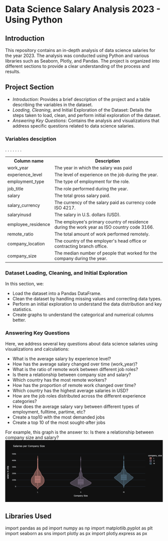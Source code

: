 # Data Science Salary Analysis 2023 - Using Python

## Introduction
This repository contains an in-depth analysis of data science salaries for the year 2023. The analysis was conducted using Python and various libraries such as Seaborn, Plotly, and Pandas. The project is organized into different sections to provide a clear understanding of the process and results.

## Project Section
- *Introduction*: Provides a brief description of the project and a table describing the variables in the dataset.
- *Loading, Cleaning*, and Initial Exploration of the Dataset: Details the steps taken to load, clean, and perform initial exploration of the dataset.
- *Answering Key Questions*: Contains the analysis and visualizations that address specific questions related to data science salaries.

### Variables desciption
<table>
  <tr>
    <th>Column name</th>
    <th>Description</th>
  </tr>
  <tr>
    <td>work_year</td>.
    <td>The year in which the salary was paid</td>.
  </tr>
  <tr>
    <td>experience_level</td>
    <td>The level of experience on the job during the year.</td> </td>
  </tr>
  <tr>
    <td>employment_type</td>.
    <td>The type of employment for the role.
  </tr>
  <tr>
    <td>job_title</td>
    <td>The role performed during the year.
  </tr>
  <tr>
    <td>salary</td>
    <td>The total gross salary paid.</td> 
  </tr>
  <tr>
    <td>salary_currency</td>.
    <td>The currency of the salary paid as currency code ISO 4217.</td>
  </tr>
  <tr>
    <td>salaryinusd</td>
    <td>The salary in U.S. dollars (USD).</td>
  </tr>
  <tr>
    <td>employee_residence</td>.
    <td>The employee's primary country of residence during the work year as ISO country code 3166.</td>
  </tr>
  <tr>
    <td>remote_ratio</td>.
    <td>The total amount of work performed remotely.</td>
  </tr>
  <tr>
    <td>company_location</td>.
    <td>The country of the employer's head office or contracting branch office.</td>
  </tr>
  <tr>
    <td>company_size</td>
    <td>The median number of people that worked for the company during the year.</td>
  </tr>
</table>

### Dataset Loading, Cleaning, and Initial Exploration
In this section, we:
- Load the dataset into a Pandas DataFrame.
- Clean the dataset by handling missing values and correcting data types.
- Perform an initial exploration to understand the data distribution and key statistics.
- Create graphs to understand the categorical and numerical columns better.

### Answering Key Questions
Here, we address several key questions about data science salaries using visualizations and calculations:
- What is the average salary by experience level?
- How has the average salary changed over time (work_year)?
- What is the ratio of remote work between different job roles?
- Is there a relationship between company size and salary?
- Which country has the most remote workers?
- How has the proportion of remote work changed over time?
- Which country has the highest average salaries in USD?
- How are the job roles distributed across the different experience categories?
- How does the average salary vary between different types of employment, fulltime, partime, etc?
- Create a top10 with the most demanded jobs
- Create a top 10 of the most sought-after jobs

For example, this graph is the answer to: Is there a relationship between company size and salary?
![alt text](image.png)

## Libraries Used
import pandas as pd
import numpy as np
import matplotlib.pyplot as plt
import seaborn as sns
import plotly as px
import plotly.express as px
